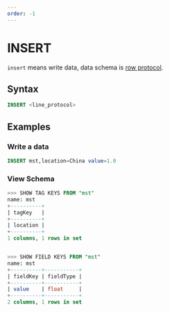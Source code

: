 ```yaml
---
order: -1
---
```


# INSERT

`insert` means write data, data schema is [row protocol](../../../write/line_protocol.md).

## Syntax

```sql
INSERT <line_protocol>
```

## Examples

### Write a data

```sql
INSERT mst,location=China value=1.0
```

### View Schema

```sql
>>> SHOW TAG KEYS FROM "mst"
name: mst
+----------+
| tagKey   |
+----------+
| location |
+----------+
1 columns, 1 rows in set


>>> SHOW FIELD KEYS FROM "mst"
name: mst
+----------+-----------+
| fieldKey | fieldType |
+----------+-----------+
| value    | float     |
+----------+-----------+
2 columns, 1 rows in set
```



